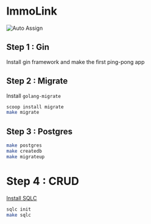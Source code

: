 # ImmoLink

![Auto Assign](https://github.com/ImmoLink/immolink/actions/workflows/auto-assign.yml/badge.svg)

## Step 1 : Gin
Install gin framework and make the first ping-pong app 

## Step 2 : Migrate
Install `golang-migrate`

```bash
scoop install migrate
make migrate
```

## Step 3 : Postgres

```bash
make postgres
make createdb
make migrateup
```

# Step 4 : CRUD

[ Install SQLC ](https://docs.sqlc.dev/en/stable/overview/install.html)
```bash
sqlc init
make sqlc
```

